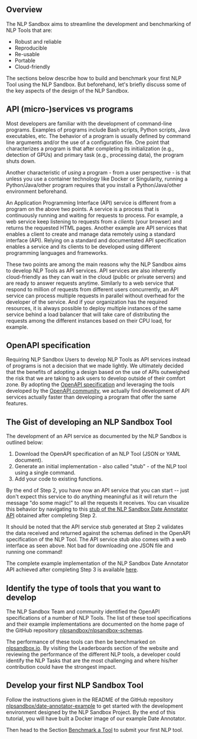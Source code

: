 ## Overview

The NLP Sandbox aims to streamline the development and benchmarking of NLP Tools
that are:

- Robust and reliable
- Reproducible
- Re-usable
- Portable
- Cloud-friendly

The sections below describe how to build and benchmark your first NLP Tool using
the NLP Sandbox. But beforehand, let's briefly discuss some of the key aspects
of the design of the NLP Sandbox.

## API (micro-)services vs programs

Most developers are familiar with the development of command-line programs.
Examples of programs include Bash scripts, Python scripts, Java executables,
etc. The behavior of a program is usually defined by command line arguments
and/or the use of a configuration file. One point that characterizes a program
is that after completing its initialization (e.g., detection of GPUs) and
primary task (e.g., processing data), the program shuts down.

Another characteristic of *using* a program - from a user perspective - is that
unless you use a container technology like Docker or Singularity, running a
Python/Java/other program requires that you install a Python/Java/other
environment beforehand.

An Application Programming Interface (API) service is different from a program
on the above two points. A service is a process that is continuously running and
waiting for requests to process. For example, a web service keep listening to
requests from a *clients* (your browser) and returns the requested HTML pages.
Another example are API services that enables a client to create and manage data
remotely using a standard interface (API). Relying on a standard and
documentated API specification enables a service and its clients to be developed
using different programming languages and frameworks.

These two points are among the main reasons why the NLP Sandbox aims to develop
NLP Tools as API services. API services are also inherently cloud-friendly as
they can wait in the cloud (public or private servers) and are ready to answer
requests anytime. Similarly to a web service that respond to million of requests
from different users concurrently, an API service can process multiple requests
in parallel without overhead for the developer of the service. And if your
organization has the required resources, it is always possible to deploy
multiple instances of the same service behind a load balancer that will take
care of distributing the requests among the different instances based on their
CPU load, for example.

## OpenAPI specification

Requiring NLP Sandbox Users to develop NLP Tools as API services instead of
programs is not a decision that we made lightly. We ultimately decided that
the benefits of adopting a design based on the use of APIs outweighed the
risk that we are taking to ask users to develop outside of their comfort zone.
By adopting the [OpenAPI specification] and leveraging the tools developed by the [OpenAPI
community], we actually find development of API services actually faster than
developing a program that offer the same features.

## The Gist of developing an NLP Sandbox Tool

The development of an API service as documented by the NLP Sandbox is outlined
below:

1. Download the OpenAPI specification of an NLP Tool (JSON or YAML document).
2. Generate an initial implementation - also called "stub" - of the NLP tool
   using a single command.
3. Add your code to existing functions.

By the end of Step 2, you have now an API service that you can start -- just
don't expect this service to do anything meaningful as it will return the
message "do some magic!" to all the requests it receives. You can visualize this
behavior by navigating to this [stub of the NLP Sandbox Date Annotator API]
obtained after completing Step 2.

It should be noted that the API service stub generated at Step 2 validates the
data received and returned against the schemas defined in the OpenAPI
specification of the NLP Tool. The API service stub also comes with a web
interface as seen above. Not bad for downloading one JSON file and running one
command!

The complete example implementation of the NLP Sandbox Date Annotator API
achieved after completing Step 3 is available [here].

## Identify the type of tools that you want to develop

The NLP Sandbox Team and community identified the OpenAPI specifications of a
number of NLP Tools. The list of these tool specifications and their example
implementations are documented on the home page of the GitHub repository
[nlpsandbox/nlpsandbox-schemas].

The performance of these tools can then be benchmarked on [nlpsandbox.io]. By
visiting the Leaderboards section of the website and reviewing the performance
of the different NLP tools, a developer could identify the NLP Tasks that are
the most challenging and where his/her contribution could have the strongest
impact.

## Develop your first NLP Sandbox Tool

Follow the instructions given in the README of the GitHub repository
[nlpsandbox/date-annotator-example] to get started with the development
environment designed by the NLP Sandbox Project. By the end of this tutorial,
you will have built a Docker image of our example Date Annotator.

Then head to the Section [Benchmark a Tool] to submit your first NLP tool.





<!-- Links -->

[OpenAPI specification]: https://swagger.io/specification/
[OpenAPI community]: https://www.openapis.org/
<!-- TODO: add link to live dummy API service -->
[stub of the NLP Sandbox Date Annotator API]: tba
<!-- TODO: Add link to live Date Annotator API service -->
[here]: tba
[nlpsandbox/date-annotator-example]: https://github.com/nlpsandbox/date-annotator-example
[nlpsandbox.io]: nlpsandbox.io
[nlpsandbox/nlpsandbox-schemas]: https://github.com/nlpsandbox/nlpsandbox-schemas
[Benchmark a Tool]: #!Synapse:syn22277124/wiki/608484
